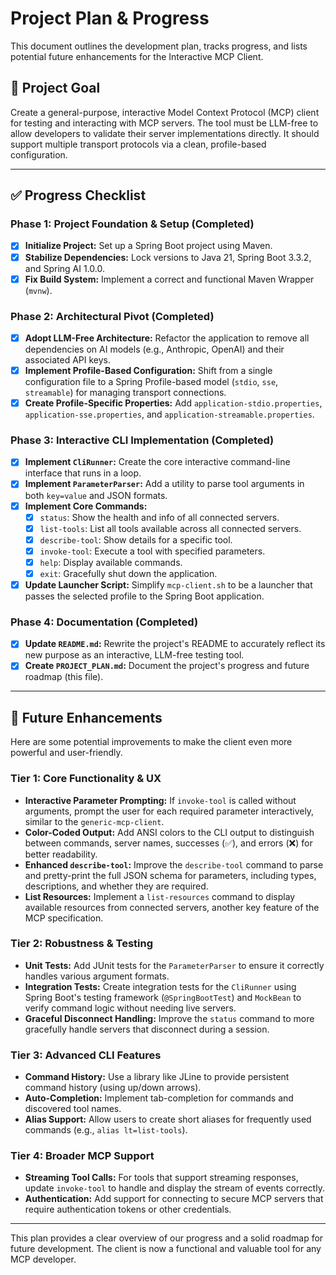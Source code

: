 # Project Plan & Progress

This document outlines the development plan, tracks progress, and lists potential future enhancements for the Interactive MCP Client.

## 🎯 Project Goal

Create a general-purpose, interactive Model Context Protocol (MCP) client for testing and interacting with MCP servers. The tool must be LLM-free to allow developers to validate their server implementations directly. It should support multiple transport protocols via a clean, profile-based configuration.

---

## ✅ Progress Checklist

### Phase 1: Project Foundation & Setup (Completed)
- [x] **Initialize Project:** Set up a Spring Boot project using Maven.
- [x] **Stabilize Dependencies:** Lock versions to Java 21, Spring Boot 3.3.2, and Spring AI 1.0.0.
- [x] **Fix Build System:** Implement a correct and functional Maven Wrapper (`mvnw`).

### Phase 2: Architectural Pivot (Completed)
- [x] **Adopt LLM-Free Architecture:** Refactor the application to remove all dependencies on AI models (e.g., Anthropic, OpenAI) and their associated API keys.
- [x] **Implement Profile-Based Configuration:** Shift from a single configuration file to a Spring Profile-based model (`stdio`, `sse`, `streamable`) for managing transport connections.
- [x] **Create Profile-Specific Properties:** Add `application-stdio.properties`, `application-sse.properties`, and `application-streamable.properties`.

### Phase 3: Interactive CLI Implementation (Completed)
- [x] **Implement `CliRunner`:** Create the core interactive command-line interface that runs in a loop.
- [x] **Implement `ParameterParser`:** Add a utility to parse tool arguments in both `key=value` and JSON formats.
- [x] **Implement Core Commands:**
    - [x] `status`: Show the health and info of all connected servers.
    - [x] `list-tools`: List all tools available across all connected servers.
    - [x] `describe-tool`: Show details for a specific tool.
    - [x] `invoke-tool`: Execute a tool with specified parameters.
    - [x] `help`: Display available commands.
    - [x] `exit`: Gracefully shut down the application.
- [x] **Update Launcher Script:** Simplify `mcp-client.sh` to be a launcher that passes the selected profile to the Spring Boot application.

### Phase 4: Documentation (Completed)
- [x] **Update `README.md`:** Rewrite the project's README to accurately reflect its new purpose as an interactive, LLM-free testing tool.
- [x] **Create `PROJECT_PLAN.md`:** Document the project's progress and future roadmap (this file).

---

## 🔮 Future Enhancements

Here are some potential improvements to make the client even more powerful and user-friendly.

### Tier 1: Core Functionality & UX
- **Interactive Parameter Prompting:** If `invoke-tool` is called without arguments, prompt the user for each required parameter interactively, similar to the `generic-mcp-client`.
- **Color-Coded Output:** Add ANSI colors to the CLI output to distinguish between commands, server names, successes (✅), and errors (❌) for better readability.
- **Enhanced `describe-tool`:** Improve the `describe-tool` command to parse and pretty-print the full JSON schema for parameters, including types, descriptions, and whether they are required.
- **List Resources:** Implement a `list-resources` command to display available resources from connected servers, another key feature of the MCP specification.

### Tier 2: Robustness & Testing
- **Unit Tests:** Add JUnit tests for the `ParameterParser` to ensure it correctly handles various argument formats.
- **Integration Tests:** Create integration tests for the `CliRunner` using Spring Boot's testing framework (`@SpringBootTest`) and `MockBean` to verify command logic without needing live servers.
- **Graceful Disconnect Handling:** Improve the `status` command to more gracefully handle servers that disconnect during a session.

### Tier 3: Advanced CLI Features
- **Command History:** Use a library like JLine to provide persistent command history (using up/down arrows).
- **Auto-Completion:** Implement tab-completion for commands and discovered tool names.
- **Alias Support:** Allow users to create short aliases for frequently used commands (e.g., `alias lt=list-tools`).

### Tier 4: Broader MCP Support
- **Streaming Tool Calls:** For tools that support streaming responses, update `invoke-tool` to handle and display the stream of events correctly.
- **Authentication:** Add support for connecting to secure MCP servers that require authentication tokens or other credentials.

---

This plan provides a clear overview of our progress and a solid roadmap for future development. The client is now a functional and valuable tool for any MCP developer.